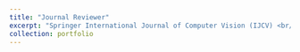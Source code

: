 ```yaml
---
title: "Journal Reviewer"
excerpt: "Springer International Journal of Computer Vision (IJCV) <br/> IEEE Signal Processing Letters (SPL) <br/> IET Computer Vision"
collection: portfolio
---
```

